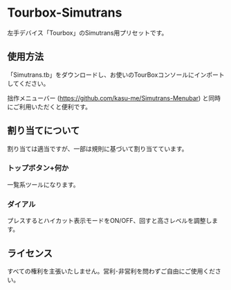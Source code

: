 # Tourbox-Simutrans
左手デバイス「Tourbox」のSimutrans用プリセットです。

## 使用方法
「Simutrans.tb」をダウンロードし、お使いのTourBoxコンソールにインポートしてください。

拙作メニューバー (https://github.com/kasu-me/Simutrans-Menubar) と同時にご利用いただくと便利です。


## 割り当てについて
割り当ては適当ですが、一部は規則に基づいて割り当てています。
### トップボタン+何か
一覧系ツールになります。
### ダイアル
プレスするとハイカット表示モードをON/OFF、回すと高さレベルを調整します。

## ライセンス
すべての権利を主張いたしません。営利･非営利を問わずご自由にご使用ください。
